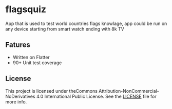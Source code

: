 # flagsquiz
App that is used to test world countries flags knowlage, app could be run on any device starting from smart watch ending with 8k TV

## Fatures
- Written on Flatter
- 90+ Unit test coverage

## License

This project is licensed under theCommons Attribution-NonCommercial-NoDerivatives 4.0 International Public License. See the [LICENSE](https://github.com/Mc231/flagsquiz/blob/master/LICENSE.md) file for more info.
